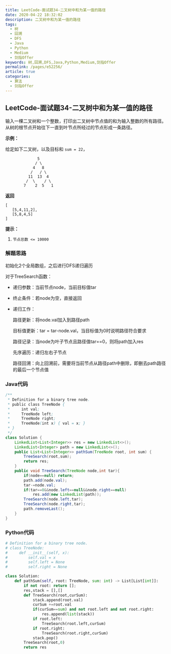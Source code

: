 ```yaml
---
title: LeetCode-面试题34-二叉树中和为某一值的路径
date: 2020-04-22 18:32:02
description: 二叉树中和为某一值的路径
tags: 
  - 树
  - 回溯
  - DFS
  - Java
  - Python
  - Medium
  - 剑指Offer
keywords: 树,回溯,DFS,Java,Python,Medium,剑指Offer
permalink: /pages/e52256/
article: true
categories: 
  - 算法
  - 剑指Offer
---
```


## LeetCode-面试题34-二叉树中和为某一值的路径 

输入一棵二叉树和一个整数，打印出二叉树中节点值的和为输入整数的所有路径。从树的根节点开始往下一直到叶节点所经过的节点形成一条路径。

 <!--more-->

**示例：**

给定如下二叉树，以及目标和 `sum = 22`，

```
              5
             / \
            4   8
           /   / \
          11  13  4
         /  \    / \
        7    2  5   1
```

**返回**

```
[
   [5,4,11,2],
   [5,8,4,5]
]
```

**提示：**

1. `节点总数 <= 10000`

### 解题思路

初始化2个全局数组，之后进行DFS递归遍历

对于TreeSearch函数：

- 递归参数：当前节点node，当前目标值tar

- 终止条件：若node为空，直接返回

- 递归工作：

  路径更新：将node.val加入到路径path

  目标值更新：tar = tar-node.val，当目标值为0时说明路径符合要求

  路径记录：当node为叶子节点且路径值tar==0，则将path加入res

  先序遍历：递归左右子节点

  路径回溯：向上回溯前，需要将当前节点从路径path中删除，即删去path路径的最后一个节点值

### Java代码

```java
/**
 * Definition for a binary tree node.
 * public class TreeNode {
 *     int val;
 *     TreeNode left;
 *     TreeNode right;
 *     TreeNode(int x) { val = x; }
 * }
 */
class Solution {
    LinkedList<List<Integer>> res = new LinkedList<>();
    LinkedList<Integer> path = new LinkedList<>();
    public List<List<Integer>> pathSum(TreeNode root, int sum) {
        TreeSearch(root,sum);
        return res;
    }
    public void TreeSearch(TreeNode node,int tar){
        if(node==null) return;
        path.add(node.val);
        tar-=node.val;
        if(tar==0&&node.left==null&&node.right==null)
            res.add(new LinkedList(path));
        TreeSearch(node.left,tar);
        TreeSearch(node.right,tar);
        path.removeLast();
    }
}
```

### Python代码

```python
# Definition for a binary tree node.
# class TreeNode:
#     def __init__(self, x):
#         self.val = x
#         self.left = None
#         self.right = None

class Solution:
    def pathSum(self, root: TreeNode, sum: int) -> List[List[int]]:
        if not root: return [];
        res,stack = [],[]
        def TreeSearch(root,curSum):
            stack.append(root.val)
            curSum +=root.val
            if(curSum==sum) and not root.left and not root.right:
                res.append(list(stack))
            if root.left:
                TreeSearch(root.left,curSum)
            if root.right:
                TreeSearch(root.right,curSum)
            stack.pop()
        TreeSearch(root,0)
        return res
```